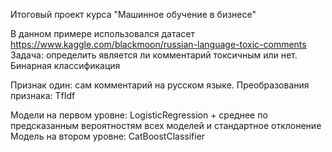 Итоговый проект курса "Машинное обучение в бизнесе"

В данном примере использовался датасет https://www.kaggle.com/blackmoon/russian-language-toxic-comments
Задача: определить является ли комментарий токсичным или нет.
Бинарная классификация

Признак один: сам комментарий на русском языке. 
Преобразования признака: TfIdf

Модели на первом уровне: LogisticRegression + среднее по предсказанным вероятностям всех моделей и стандартное отклонение
Модель на втором уровне: CatBoostClassifier
